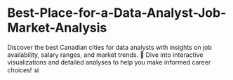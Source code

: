 # Best-Place-for-a-Data-Analyst-Job-Market-Analysis
Discover the best Canadian cities for data analysts with insights on job availability, salary ranges, and market trends. 🌟 Dive into interactive visualizations and detailed analyses to help you make informed career choices! 📊

